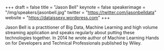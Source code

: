 +++
draft = false
title = "Jason Bell"
keynote = false
speakerimage = "/img/speakers/jasonbell.jpg"
twitter = "https://twitter.com/jasonbelldata"
website = "https://dataissexy.wordpress.com"
+++

Jason Bell is a practitioner of Big Data, Machine Learning and high volume streaming application and speaks regularly about putting these technologies together. In 2014 he wrote author of Machine Learning Hands on for Developers and Technical Professionals published by Wiley.